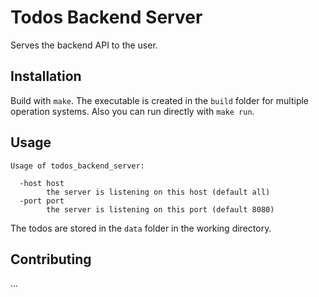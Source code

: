 # Todos Backend Server

Serves the backend API to the user.

## Installation

Build with `make`. The executable is created in the `build` folder for multiple
operation systems. Also you can run directly with `make run`.

## Usage

    Usage of todos_backend_server:

      -host host
            the server is listening on this host (default all)
      -port port
            the server is listening on this port (default 8080)

The todos are stored in the `data` folder in the working directory.

## Contributing

...

